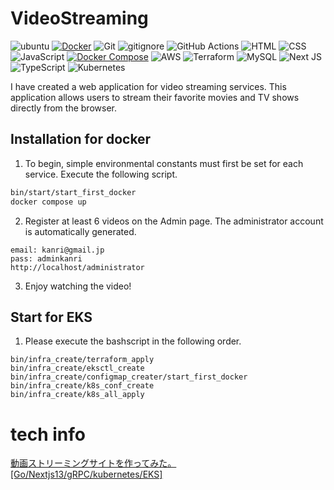 # VideoStreaming

![ubuntu](https://img.shields.io/badge/Ubuntu-E95420?&logo=ubuntu&logoColor=white)
[![Docker](https://img.shields.io/badge/Docker-2CA5E0?logo=docker&logoColor=white)](https://www.docker.com/)
![Git](https://img.shields.io/badge/GIT-E44C30?logo=git&logoColor=white)
![gitignore](https://img.shields.io/badge/gitignore%20io-204ECF?logo=gitignoredotio&logoColor=white)
![GitHub Actions](https://img.shields.io/badge/github%20actions-%232671E5.svg?logo=githubactions&logoColor=white)
![HTML](https://img.shields.io/badge/HTML5-E34F26?logo=html5&logoColor=white)
![CSS](https://img.shields.io/badge/CSS3-1572B6?logo=css3&logoColor=white)
![JavaScript](https://img.shields.io/badge/JavaScript-323330?logo=javascript&logoColor=F7DF1E)
[![Docker Compose](https://img.shields.io/badge/Docker%20Compose-v3-blue.svg)](https://docs.docker.com/compose/)
![AWS](https://img.shields.io/badge/AWS-%23FF9900.svg?logo=amazon-aws&logoColor=white)
![Terraform](https://img.shields.io/badge/terraform-%235835CC.svg?logo=terraform&logoColor=white)
![MySQL](https://img.shields.io/badge/mysql-4479A1.svg?logo=mysql&logoColor=white)
![Next JS](https://img.shields.io/badge/Next-black?logo=next.js&logoColor=white)
![TypeScript](https://img.shields.io/badge/typescript-%23007ACC.svg?logo=typescript&logoColor=white)
![Kubernetes](https://img.shields.io/badge/kubernetes-%23326ce5.svg?logo=kubernetes&logoColor=white)

I have created a web application for video streaming services. This application allows users to stream their favorite movies and TV shows directly from the browser.

## Installation for docker

1. To begin, simple environmental constants must first be set for each service. Execute the following script.

```bash
bin/start/start_first_docker
docker compose up
```

2. Register at least 6 videos on the Admin page. The administrator account is automatically generated.

```
email: kanri@gmail.jp
pass: adminkanri
http://localhost/administrator
```

3. Enjoy watching the video!

## Start for EKS

1. Please execute the bashscript in the following order.

```
bin/infra_create/terraform_apply
bin/infra_create/eksctl_create
bin/infra_create/configmap_creater/start_first_docker
bin/infra_create/k8s_conf_create
bin/infra_create/k8s_all_apply
```

# tech info

[動画ストリーミングサイトを作ってみた。[Go/Nextjs13/gRPC/kubernetes/EKS]](https://qiita.com/sugiyama404/items/f5762e3fb3f2dbaa2973)
